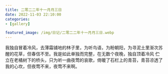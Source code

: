 ```yaml
---
title: 二零二二年十一月月三日
date: 2022-11-03 22:10:00
categories:
- [gallery]

featured_image: /img/日记/二零二二年十一月月三日.webp
---
```


我独自冒着冷风，去薄霜铺地的林子里，为听鸟语，为盼朝阳，为寻泥土里渐次苏醒的花草，但春信不至。我是如此单独而完整，在无数个夜晚，独自顶着冷风 伫立在老橘树下的桥头，只为听一曲夜莺的哀歌，倚暖了石栏上的青苔，青苔凉透了我的心坎，但夜莺不来，夜莺不来啊。

